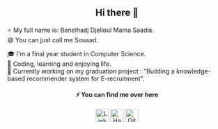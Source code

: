 <h2 align="center"> Hi there 👋 </h2>

<p align="center" width="50%">

  :star: My full name is: Benelhadj Djelloul Mama Saadia. </br>
  :smile: You can just call me Souaad. </br>

  :mortar_board: I'm a final year student in Computer Science. </br>
  🌱 Coding, learning and enjoying life. </br>
  🔭 Currently working on my graduation project : "Building a knowledge-based recommender system for E-recruitment". </br>
  
</p>

<h4 align="center"> ⚡ You can find me over here </h4>
<p align="center" width="50%">
    <a href="https://www.linkedin.com/in/benelhadjsaadia/"><img width="30" height=30 src="https://user-images.githubusercontent.com/51034305/212318179-735513ef-2a29-446d-99d7-66c17a09ddb9.svg" alt="LinkedIn"></a> 
    <a href="https://www.hackerrank.com/ms101/"><img width="30" height=30 src="https://user-images.githubusercontent.com/51034305/212316659-fa9289b3-02bd-498a-8e82-214fb8e7c11c.svg" alt="Hackerrank"></a> 
    <a href="https://www.github.com/SouaadMa/"><img width="30" height=30 src="https://user-images.githubusercontent.com/51034305/212319998-4d5ef262-c696-4c62-9764-231bb85f2eb4.svg" alt="Github"></a>
</p>

<!--[![Anurag’s github stats](https://github-readme-stats.vercel.app/api?username=SouaadMa)](https://github.com/SouaadMa)-->


